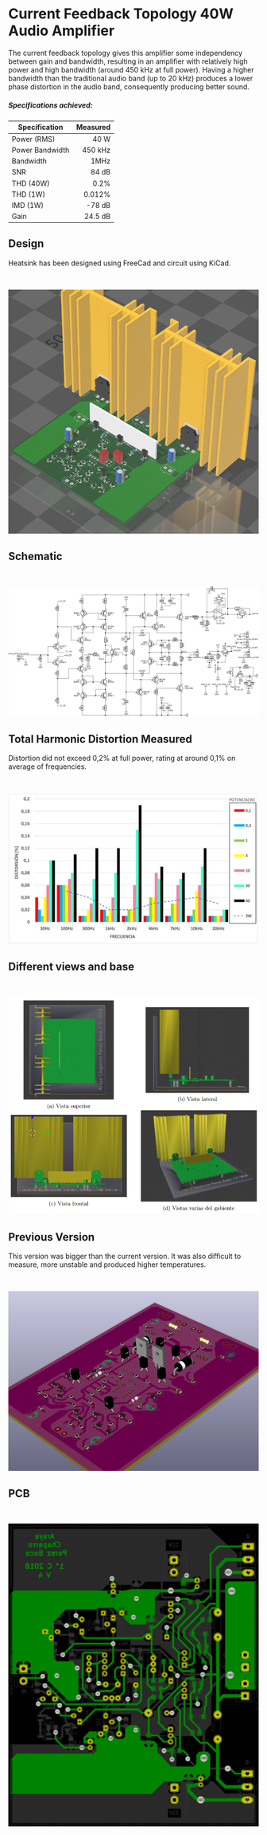 # Current Feedback Topology 40W Audio Amplifier

The current feedback topology gives this amplifier some independency between gain and bandwidth, resulting in an amplifier with relatively high power and high bandwidth (around 450 kHz at full power). Having a higher bandwidth than the traditional audio band (up to 20 kHz) produces a lower phase distortion in the audio band, consequently producing better sound.

##### Specifications achieved:
| Specification   | Measured  |
| -------------   | -----:    |
| Power (RMS)     | 40 W      |
| Power Bandwidth | 450 kHz   |
| Bandwidth       |    1MHz   |
| SNR             | 84 dB     |
| THD (40W)       | 0.2%      |
| THD (1W)        | 0.012%    |
| IMD (1W)        | -78 dB    |
| Gain            | 24.5 dB   |

## Design

Heatsink has been designed using FreeCad and circuit using KiCad.

![]()<p align="center"><img src="https://github.com/fedeboco/current-feedback-amplifier/blob/master/images/vista-3d-2.png?raw=true"></p>

## Schematic

![]()<p align="center"><img src="https://github.com/fedeboco/current-feedback-amplifier/blob/master/images/schematic-rotated.png?raw=true"></p>

## Total Harmonic Distortion Measured

Distortion did not exceed 0,2% at full power, rating at around 0,1% on average of frequencies.

![]()<p align="center"><img src="https://github.com/fedeboco/current-feedback-amplifier/blob/master/images/dist.png?raw=true"></p>

## Different views and base

![]()<p align="center"><img src="https://github.com/fedeboco/current-feedback-amplifier/blob/master/images/vistas.png?raw=true"></p>

## Previous Version

This version was bigger than the current version. It was also difficult to measure, more unstable and produced higher temperatures.

![]()<p align="center"><img src="https://github.com/fedeboco/current-feedback-amplifier/blob/master/images/version2.png?raw=true"></p>

## PCB

![]()<p align="center"><img src="https://github.com/fedeboco/current-feedback-amplifier/blob/master/images/circuit.png?raw=true"></p>
